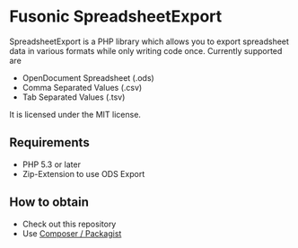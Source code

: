 # Fusonic SpreadsheetExport

SpreadsheetExport is a PHP library which allows you to export spreadsheet data in various formats while only writing code once. Currently supported are
* OpenDocument Spreadsheet (.ods)
* Comma Separated Values (.csv)
* Tab Separated Values (.tsv)

It is licensed under the MIT license.

## Requirements
* PHP 5.3 or later
* Zip-Extension to use ODS Export

## How to obtain
* Check out this repository
* Use [Composer / Packagist](https://packagist.org/packages/fusonic/spreadsheet-export)
